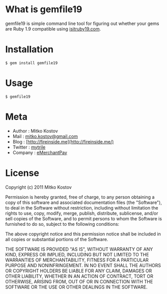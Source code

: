 What is gemfile19
=================

gemfile19 is simple command line tool for figuring out whether your gems are Ruby 1.9 compatible using [isitruby19.com](http://isitruby19.com/).

# Installation

    $ gem install gemfile19

# Usage

    $ gemfile19

# Meta

* Author  : Mitko Kostov
* Mail    : mitko.kostov@gmail.com
* Blog    : [http://fireinside.me](http://fireinside.me/)
* Twitter : [mytrile](https://twitter.com/mytrile)
* Company : [eMerchantPay](http://emerchantpay.com/)

# License

Copyright (c) 2011 Mitko Kostov

Permission is hereby granted, free of charge, to any person obtaining
a copy of this software and associated documentation files (the
"Software"), to deal in the Software without restriction, including
without limitation the rights to use, copy, modify, merge, publish,
distribute, sublicense, and/or sell copies of the Software, and to
permit persons to whom the Software is furnished to do so, subject to
the following conditions:

The above copyright notice and this permission notice shall be
included in all copies or substantial portions of the Software.

THE SOFTWARE IS PROVIDED "AS IS", WITHOUT WARRANTY OF ANY KIND,
EXPRESS OR IMPLIED, INCLUDING BUT NOT LIMITED TO THE WARRANTIES OF
MERCHANTABILITY, FITNESS FOR A PARTICULAR PURPOSE AND
NONINFRINGEMENT. IN NO EVENT SHALL THE AUTHORS OR COPYRIGHT HOLDERS BE
LIABLE FOR ANY CLAIM, DAMAGES OR OTHER LIABILITY, WHETHER IN AN ACTION
OF CONTRACT, TORT OR OTHERWISE, ARISING FROM, OUT OF OR IN CONNECTION
WITH THE SOFTWARE OR THE USE OR OTHER DEALINGS IN THE SOFTWARE.
